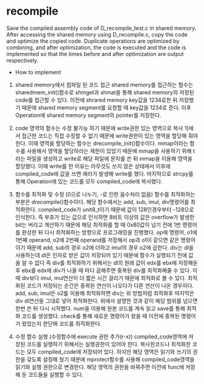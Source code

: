 # recompile

Save the compiled assembly code of D_recompile_test.c in shared memory.
After accessing the shared memory using D_recompile.c, copy the code and optimize the copied code.
Duplicate operations are optimized by combining, and after optimization, the code is executed and the code is implemented so that the times before and after optimization are output respectively.

- How to implement
1. shared memory에서 컴파일 된 코드 접근
shared memory를 접근하는 함수는 sharedmem_init()함수로 shmget과 shmat을 통해 shared memory의 저장된 code를 접근할 수 있다.
이전에 shrared memory key값을 1234로한 뒤 저장했기 때문에 shared memory segment를 요청할 때 key값을 1234로 준다.
이후 Operation에 shared memory segment의 pointer를 저장한다.

2. code 영역의 함수는 수정 불가능 하기 때문에 write권한 있는 영역으로 복사
1)에서 접근한 코드는 직접 수정할 수 없기 때문에 write권한이 있는 영역을 할당해 줘야한다.
이때 영역을 할당하는 함수는 drecompile_init()함수이다.
mmap이라는 함수를 사용해서 영역을 할당하라는 제한이 있었기 때문에 mmap을 사용하기 위해 t라는 파일을 생성하고 write로 해당 파일에 문자를 쓴 뒤 mmap을 이용해 영역을 할당했다.
이때 write를 한 이유는 아무것도 쓰지 않은 상태에서 이후에 compiled_code에 값을 쓰면 에러가 발생해 write를 했다.
마지막으로 strcpy를 통해 Operation에 있는 코드를 모두 compiled_code에 복사했다.

3. 함수를 최적화 및 수정 (0으로 나누기, -로 인한 음수처리 없음)
함수를 최적화하는 부분은 drecompile()함수이다.
해당 함수에서는 add, sub, imul, div명령어를 최적화한다.
compiled_code가 unit8_t이기 때문에 값이 128인경우부터 -128으로 인식한다.
즉 부호가 있는 값으로 인식하면 8비트 이상의 값은 overflow가 발생한 bit는 버리고 계산하기 때문에 해당 최적화를 할 때 0x80값이 넘기 전에 1번 명령어를 완성한 뒤 다시 최적화하는 방향으로 프로그래밍을 진행했다.
op에 명령어, o1에 1번째 operand, o2에 2번째 operand를 저장해서 op과 o1이 같으면 같은 명령어이기 때문에 add, sub의 경우 o2에 더하고 imul의 경우 o2에 곱한다.
div는 dl을 사용하는데 dl은 인자로 받은 값이 저장되어 있기 때문에 함수가 실행되기 전에 값을 알 수 없다
즉 div를 최적화하기 위해서는 dl의 원래 값이 edx를 ebx에 저장해둔 후 ebx를 edx에 div가 나올 때 마다 곱해주면 중복된 div를 최적화해줄 수 있다.
이 때 div보다 imul, mul연산이 더 짧은 시간 걸리기 때문에 최적화로 볼 수 있다.
최적화된 코드가 저장되는 순간은 중복된 연산이 나오다가 다른 연산이 나온 경우이다.
add, sub, imul은 o2를 이용해 최적화하면 div는 위 방법처럼 최적화후 마지막은 div dl연산을 그대로 넣어 최적화한다.
위에서 설명한 것과 같이 해당 범위를 넘으면 한번 쓴 뒤 다시 시작했다.
num을 이용해 원본 코드를 계속 읽고 save를 통해 최적화 코드를 생성했다.
check를 통해 새로운 명령어가 왔을 때 이전에 중복된 명령어가 왔었는지 판단해 코드를 최적화한다.

4. 수정 함수 실행 (수정함수에 execute 권한 추가(r-x))
compiled_code영역에 저장된 코드를 실행하기 위해서는 실행권한이 있어야 한다.
복사한코드나 최적화한 코드는 모두 compiled_code에 저장되어 있다.
하지만 해당 영역은 읽기와 쓰기의 권한을 갖도록 설정해 뒀기 때문에 mprotect함수를 사용해 compiled_code영역을 읽기와 실행 권한으로 변경한다.
해당 영역의 권한을 바꿔주면 이전에 func에 저장해 둔 코드들을 실행할 수 있다.
